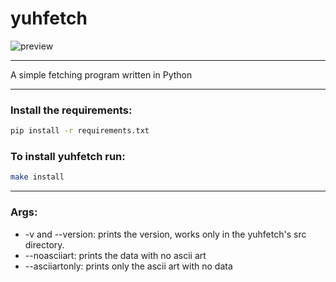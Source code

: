 # yuhfetch

![preview](https://i.imgur.com/A7lUe7y.png)

---

A simple fetching program written in Python

---

### Install the requirements:
```bash
pip install -r requirements.txt
```
### To install yuhfetch run:
```bash
make install
```

---

### Args:
- -v and --version:
prints the version, works only in the yuhfetch's src directory.
- --noasciiart:
prints the data with no ascii art
- --asciiartonly:
prints only the ascii art with no data
